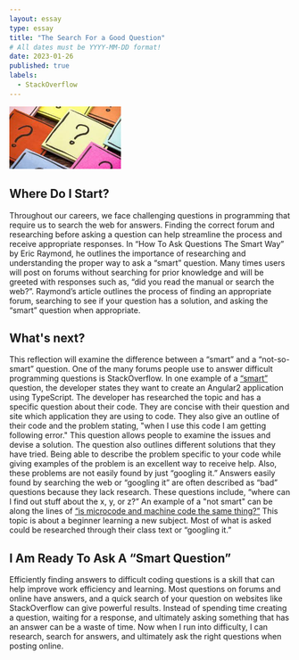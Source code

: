 ```yaml
---
layout: essay
type: essay
title: "The Search For a Good Question"
# All dates must be YYYY-MM-DD format!
date: 2023-01-26
published: true
labels:
  - StackOverflow
---
```


<img width="200px" class="rounded float-start pe-4" src="../img/SmartQuestionImage.jpg">

## Where Do I Start?
Throughout our careers, we face challenging questions in programming that require us to search the web for answers. Finding the correct forum and researching before asking a question can help streamline the process and receive appropriate responses. In “How To Ask Questions The Smart Way” by Eric Raymond, he outlines the importance of researching and understanding the proper way to ask a “smart” question. Many times users will post on forums without searching for prior knowledge and will be greeted with responses such as, “did you read the manual or search the web?”. Raymond’s article outlines the process of finding an appropriate forum, searching to see if your question has a solution, and asking the “smart” question when appropriate.

## What's next?
This reflection will examine the difference between a “smart” and a “not-so-smart” question. One of the many forums people use to answer difficult programming questions is StackOverflow. In one example of a [“smart”](https://stackoverflow.com/questions/34529557/angular2-typescript-increment-a-number-after-timeout-in-appcomponent.) question, the developer states they want to create an Angular2 application using TypeScript. The developer has researched the topic and has a specific question about their code. They are concise with their question and site which application they are using to code. They also give an outline of their code and the problem stating, "when I use this code I am getting following error." This question allows people to examine the issues and devise a solution. The question also outlines different solutions that they have tried. Being able to describe the problem specific to your code while giving examples of the problem is an excellent way to receive help. Also, these problems are not easily found by just “googling it.” Answers easily found by searching the web or “googling it” are often described as “bad” questions because they lack research. These questions include, “where can I find out stuff about the x, y, or z?” An example of a "not smart" can be along the lines of [“is microcode and machine code the same thing?”](https://stackoverflow.com/questions/74591978/is-microcode-and-machine-code-the-same-thing/74602563#74602563.) This topic is about a beginner learning a new subject. Most of what is asked could be researched through their class text or “googling it.” 

## I Am Ready To Ask A “Smart Question”
Efficiently finding answers to difficult coding questions is a skill that can help improve work efficiency and learning. Most questions on forums and online have answers, and a quick search of your question on websites like StackOverflow can give powerful results. Instead of spending time creating a question, waiting for a response, and ultimately asking something that has an answer can be a waste of time. Now when I run into difficulty, I can research, search for answers, and ultimately ask the right questions when posting online. 
